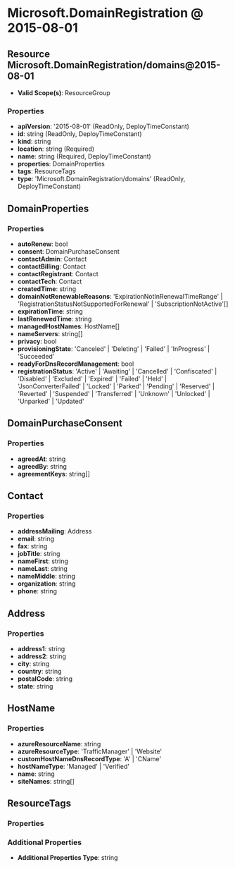 # Microsoft.DomainRegistration @ 2015-08-01

## Resource Microsoft.DomainRegistration/domains@2015-08-01
* **Valid Scope(s)**: ResourceGroup
### Properties
* **apiVersion**: '2015-08-01' (ReadOnly, DeployTimeConstant)
* **id**: string (ReadOnly, DeployTimeConstant)
* **kind**: string
* **location**: string (Required)
* **name**: string (Required, DeployTimeConstant)
* **properties**: DomainProperties
* **tags**: ResourceTags
* **type**: 'Microsoft.DomainRegistration/domains' (ReadOnly, DeployTimeConstant)

## DomainProperties
### Properties
* **autoRenew**: bool
* **consent**: DomainPurchaseConsent
* **contactAdmin**: Contact
* **contactBilling**: Contact
* **contactRegistrant**: Contact
* **contactTech**: Contact
* **createdTime**: string
* **domainNotRenewableReasons**: 'ExpirationNotInRenewalTimeRange' | 'RegistrationStatusNotSupportedForRenewal' | 'SubscriptionNotActive'[]
* **expirationTime**: string
* **lastRenewedTime**: string
* **managedHostNames**: HostName[]
* **nameServers**: string[]
* **privacy**: bool
* **provisioningState**: 'Canceled' | 'Deleting' | 'Failed' | 'InProgress' | 'Succeeded'
* **readyForDnsRecordManagement**: bool
* **registrationStatus**: 'Active' | 'Awaiting' | 'Cancelled' | 'Confiscated' | 'Disabled' | 'Excluded' | 'Expired' | 'Failed' | 'Held' | 'JsonConverterFailed' | 'Locked' | 'Parked' | 'Pending' | 'Reserved' | 'Reverted' | 'Suspended' | 'Transferred' | 'Unknown' | 'Unlocked' | 'Unparked' | 'Updated'

## DomainPurchaseConsent
### Properties
* **agreedAt**: string
* **agreedBy**: string
* **agreementKeys**: string[]

## Contact
### Properties
* **addressMailing**: Address
* **email**: string
* **fax**: string
* **jobTitle**: string
* **nameFirst**: string
* **nameLast**: string
* **nameMiddle**: string
* **organization**: string
* **phone**: string

## Address
### Properties
* **address1**: string
* **address2**: string
* **city**: string
* **country**: string
* **postalCode**: string
* **state**: string

## HostName
### Properties
* **azureResourceName**: string
* **azureResourceType**: 'TrafficManager' | 'Website'
* **customHostNameDnsRecordType**: 'A' | 'CName'
* **hostNameType**: 'Managed' | 'Verified'
* **name**: string
* **siteNames**: string[]

## ResourceTags
### Properties
### Additional Properties
* **Additional Properties Type**: string

